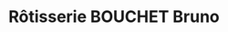 ---
title: "Rôtisserie BOUCHET Bruno"
url: /aigrefeuille-daunis/rotisserie-bouchet-bruno/
shop: boucherie
---